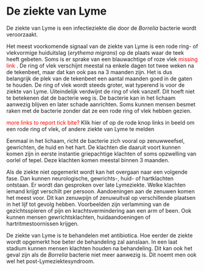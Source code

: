 # De ziekte van Lyme

De ziekte van Lyme is een infectieziekte die door de *Borrelia* bacterie wordt veroorzaakt.

Het meest voorkomende signaal van de ziekte van Lyme is een rode ring- of vlekvormige huiduitslag (*erythema migrans*) op de plaats waar de teek heeft gebeten. Soms is er sprake van een blauwachtige of roze vlek <span style="color:red">missing link</span> . De ring of vlek verschijnt meestal na enkele dagen tot twee weken na de tekenbeet, maar dat kan ook pas na 3 maanden zijn. Het is dus belangrijk de plek van de tekenbeet een aantal maanden goed in de gaten te houden. De ring of vlek wordt steeds groter, wat typerend is voor de ziekte van Lyme. Uiteindelijk verdwijnt de ring of vlek vanzelf. Dit hoeft niet te betekenen dat de bacterie weg is. De bacterie kan in het lichaam aanwezig blijven en later schade aanrichten. Soms kunnen mensen besmet raken met de bacterie zonder dat ze een rode ring of vlek hebben gezien.

 
<span style="color:red">more links to report tick bite?</span> 
Klik hier of op de rode knop links in beeld om een rode ring of vlek, of andere ziekte van Lyme te melden

Eenmaal in het lichaam, richt de bacterie zich vooral op zenuwweefsel, gewrichten, de huid en het hart. De klachten die daaruit voort kunnen komen zijn in eerste instantie griepachtige klachten of soms opzwelling van oorlel of tepel. Deze klachten komen meestal binnen 3 maanden.


Als de ziekte niet opgemerkt wordt kan het overgaan naar een volgende fase. Dan kunnen neurologische, gewrichts-, huid- of hartklachten ontstaan. Er wordt dan gesproken over late Lymeziekte. Welke klachten iemand krijgt verschilt per persoon. Aandoeningen aan de zenuwen komen het meest voor. Dit kan zenuwpijn of zenuwuitval op verschillende plaatsen in het lijf tot gevolg hebben. Voorbeelden zijn verlamming van de gezichtsspieren of pijn en krachtsvermindering aan een arm of been. Ook kunnen mensen gewrichtsklachten, huidaandoeningen of hartritmestoornissen krijgen.

 

De ziekte van Lyme is te behandelen met antibiotica. Hoe eerder de ziekte wordt opgemerkt hoe beter de behandeling zal aanslaan. In een laat stadium kunnen mensen klachten houden na behandeling. Dit kan ook het geval zijn als de *Borrelia* bacterie niet meer aanwezig is. Dit noemt men ook wel het post-Lymeziektesyndroom.
